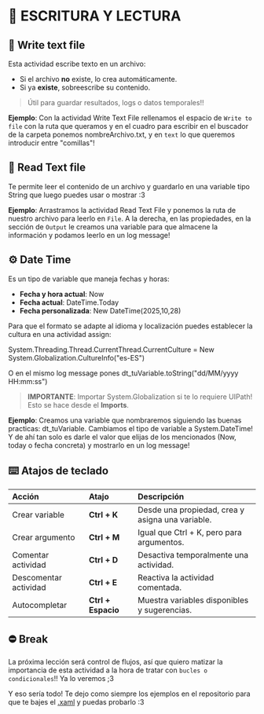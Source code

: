 # 🧠 ESCRITURA Y LECTURA

## 📝 Write text file

Esta actividad escribe texto en un archivo:

- Si el archivo **no** existe, lo crea automáticamente.
- Si ya **existe**, sobreescribe su contenido.

> Útil para guardar resultados, logs o datos temporales!!

**Ejemplo**: Con la actividad Write Text File rellenamos el espacio de `Write to file` con la ruta que queramos y en el cuadro para escribir en el buscador de la carpeta ponemos nombreArchivo.txt, y en `text` lo que queremos introducir entre "comillas"!
 

## 📖 Read Text file

Te permite leer el contenido de un archivo y guardarlo en una variable tipo String que luego puedes usar o mostrar :3

**Ejemplo**: Arrastramos la actividad Read Text File y ponemos la ruta de nuestro archivo para leerlo en `File`. A la derecha, en las propiedades, en la sección de `Output` le creamos una variable para que almacene la información y podamos leerlo en un log message!


## ⚙️ Date Time

Es un tipo de variable que maneja fechas y horas:

- **Fecha y hora actual**: Now
- **Fecha actual**: DateTime.Today
- **Fecha personalizada**: New DateTime(2025,10,28)

Para que el formato se adapte al idioma y localización puedes establecer la cultura en una actividad assign:

System.Threading.Thread.CurrentThread.CurrentCulture = New System.Globalization.CultureInfo("es-ES")

O en el mismo log message pones dt_tuVariable.toString("dd/MM/yyyy HH:mm:ss")

> **IMPORTANTE**: Importar System.Globalization si te lo requiere UIPath! Esto se hace desde el **Imports**.

**Ejemplo**: Creamos una variable que nombraremos siguiendo las buenas practicas: dt_tuVariable. Cambiamos el tipo de variable a System.DateTime! Y de ahí tan solo es darle el valor que elijas de los mencionados (Now, today o fecha concreta) y mostrarlo en un log message!

## ⌨️ Atajos de teclado

| Acción | Atajo | Descripción |
| :--- | :--- | :--- |
| Crear variable | **Ctrl + K** | Desde una propiedad, crea y asigna una variable. |
| Crear argumento | **Ctrl + M** | Igual que Ctrl + K, pero para argumentos. |
| Comentar actividad | **Ctrl + D** | Desactiva temporalmente una actividad. |
| Descomentar actividad | **Ctrl + E** | Reactiva la actividad comentada. |
| Autocompletar | **Ctrl + Espacio** | Muestra variables disponibles y sugerencias. |


## ⛔ Break

La próxima lección será control de flujos, así que quiero matizar la importancia de esta actividad a la hora de tratar con `bucles o condicionales`!! Ya lo veremos ;3

Y eso sería todo! Te dejo como siempre los ejemplos en el repositorio para que te bajes el [.xaml](./escrituraLectura.xaml) y puedas probarlo :3